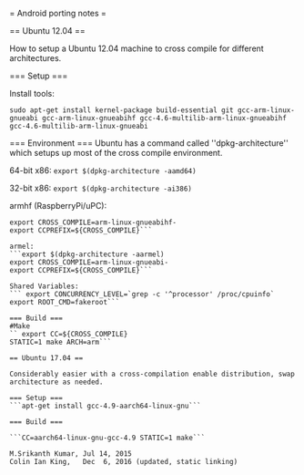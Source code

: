 = Android porting notes =

== Ubuntu 12.04 ==

How to setup a Ubuntu 12.04 machine to cross compile for different architectures.

=== Setup ===

Install tools:

```sudo apt-get install kernel-package build-essential git gcc-arm-linux-gnueabi gcc-arm-linux-gnueabihf gcc-4.6-multilib-arm-linux-gnueabihf gcc-4.6-multilib-arm-linux-gnueabi```

=== Environment ===
Ubuntu has a command called ''dpkg-architecture'' which setups up most of the cross compile environment.

64-bit x86:
 ```export $(dpkg-architecture -aamd64)```

32-bit x86:
 ```export $(dpkg-architecture -ai386)```

armhf (RaspberryPi/uPC):
 ```export $(dpkg-architecture -aarmhf)
 export CROSS_COMPILE=arm-linux-gnueabihf-
 export CCPREFIX=${CROSS_COMPILE}```

armel:
 ```export $(dpkg-architecture -aarmel)
 export CROSS_COMPILE=arm-linux-gnueabi-
 export CCPREFIX=${CROSS_COMPILE}```

Shared Variables:
``` export CONCURRENCY_LEVEL=`grep -c '^processor' /proc/cpuinfo`
 export ROOT_CMD=fakeroot```

=== Build ===
#Make
`` export CC=${CROSS_COMPILE}
 STATIC=1 make ARCH=arm```

== Ubuntu 17.04 ==

Considerably easier with a cross-compilation enable distribution, swap architecture as needed.

=== Setup ===
```apt-get install gcc-4.9-aarch64-linux-gnu```
 
=== Build ===

```CC=aarch64-linux-gnu-gcc-4.9 STATIC=1 make```

M.Srikanth Kumar, Jul 14, 2015
Colin Ian King,   Dec  6, 2016 (updated, static linking)
